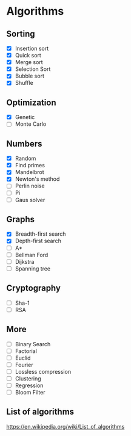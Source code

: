# Algorithms
## Sorting
- [x] Insertion sort
- [x] Quick sort
- [x] Merge sort
- [x] Selection Sort
- [x] Bubble sort
- [x] Shuffle

## Optimization
- [x] Genetic
- [ ] Monte Carlo

## Numbers
- [x] Random
- [x] Find primes
- [x] Mandelbrot
- [x] Newton's method
- [ ] Perlin noise
- [ ] Pi
- [ ] Gaus solver

## Graphs
- [x] Breadth-first search
- [x] Depth-first search
- [ ] A*
- [ ] Bellman Ford
- [ ] Dijkstra
- [ ] Spanning tree

## Cryptography
- [ ] Sha-1
- [ ] RSA

## More
- [ ] Binary Search
- [ ] Factorial
- [ ] Euclid
- [ ] Fourier
- [ ] Lossless compression
- [ ] Clustering
- [ ] Regression
- [ ] Bloom Filter

## List of algorithms
https://en.wikipedia.org/wiki/List_of_algorithms

